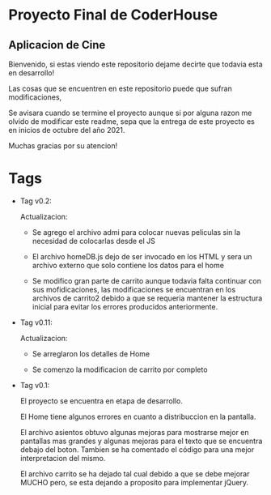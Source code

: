 # Proyecto Final de CoderHouse

## Aplicacion de Cine

Bienvenido, si estas viendo este repositorio dejame decirte que todavia esta en desarrollo! 

Las cosas que se encuentren en este repositorio puede que sufran modificaciones,

Se avisara cuando se termine el proyecto aunque si por alguna razon me olvido de modificar este readme, sepa que la entrega de este proyecto es en inicios de octubre del año 2021.

Muchas gracias por su atencion!


# Tags 

- Tag v0.2:

    Actualizacion: 

    * Se agrego el archivo admi para colocar nuevas peliculas sin la necesidad de colocarlas desde el JS

    * El archivo homeDB.js dejo de ser invocado en los HTML y sera un archivo externo que solo contiene los datos para el home

    * Se modifico gran parte de carrito aunque todavia falta continuar con sus mofidicaciones, las modificaciones se encuentran en los archivos de carrito2 debido a que se requeria mantener la estructura inicial para evitar los errores producidos anteriormente.

- Tag v0.11:

    Actualizacion: 
    
    * Se arreglaron los detalles de Home

    * Se comenzo la modificacion de carrito por completo
    


- Tag v0.1:
  
    El proyecto se encuentra en etapa de desarrollo.
    
    El Home tiene algunos errores en cuanto a distribuccion en la pantalla.

    El archivo asientos obtuvo algunas mejoras para mostrarse mejor en pantallas mas grandes y algunas mejoras para el texto que se encuentra debajo del boton. Tambien se ha comentado el código para una mejor interpretacion del mismo.

    El archivo carrito se ha dejado tal cual debido a que se debe mejorar MUCHO pero, se esta dejando a proposito para implementar jQuery. 



